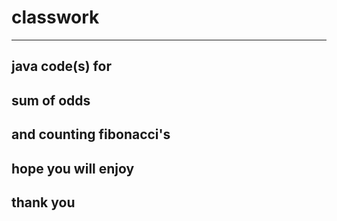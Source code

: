 # classwork
---
java code(s) for
---
sum of odds
---
and counting fibonacci's
---
hope you will enjoy
---
thank you
---
